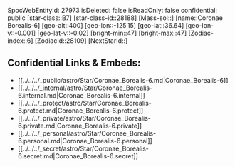 ﻿---
location: [36.64,-125.15,400]
type: Station
tags:
- astro/Star

---
SpocWebEntityId: 27973
isDeleted: false
isReadOnly: false
confidential: public
[star-class::B7]
[star-class-id::28188]
[Mass-sol::]
[name::Coronae Borealis-6]
[geo-alt::400]
[geo-lon::-125.15]
[geo-lat::36.64]
[geo-lon-v::-0.001]
[geo-lat-v::-0.02]
[bright-min::47]
[bright-max::47]
[Zodiac-index::6]
[ZodiacId::28109]
[NextStarId::]



## Confidential Links & Embeds: 
- [[../../../_public/astro/Star/Coronae_Borealis-6.md|Coronae_Borealis-6]] 
- [[../../../_internal/astro/Star/Coronae_Borealis-6.internal.md|Coronae_Borealis-6.internal]] 
- [[../../../_protect/astro/Star/Coronae_Borealis-6.protect.md|Coronae_Borealis-6.protect]] 
- [[../../../_private/astro/Star/Coronae_Borealis-6.private.md|Coronae_Borealis-6.private]] 
- [[../../../_personal/astro/Star/Coronae_Borealis-6.personal.md|Coronae_Borealis-6.personal]] 
- [[../../../_secret/astro/Star/Coronae_Borealis-6.secret.md|Coronae_Borealis-6.secret]]

